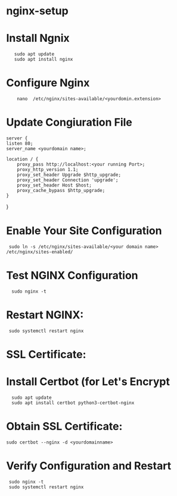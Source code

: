 # nginx-setup

# Install Ngnix 

       sudo apt update
       sudo apt install nginx
       
# Configure Nginx

        nano  /etc/nginx/sites-available/<yourdomin.extension>
# Update Congiuration File

    server {
    listen 80;
    server_name <yourdomain name>;

    location / {
        proxy_pass http://localhost:<your running Port>;
        proxy_http_version 1.1;
        proxy_set_header Upgrade $http_upgrade;
        proxy_set_header Connection 'upgrade';
        proxy_set_header Host $host;
        proxy_cache_bypass $http_upgrade;
    }
}

# Enable Your Site Configuration

     sudo ln -s /etc/nginx/sites-available/<your domain name> /etc/nginx/sites-enabled/

# Test NGINX Configuration

      sudo nginx -t
# Restart NGINX:

     sudo systemctl restart nginx

#  SSL Certificate:
#  Install Certbot (for Let's Encrypt

      sudo apt update
      sudo apt install certbot python3-certbot-nginx
# Obtain SSL Certificate:

    sudo certbot --nginx -d <yourdomainname>

# Verify Configuration and Restart

     sudo nginx -t
     sudo systemctl restart nginx






